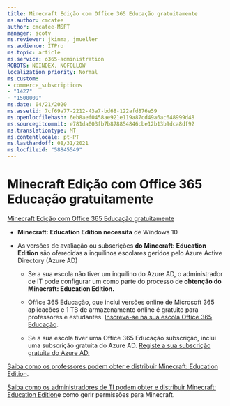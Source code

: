 ```yaml
---
title: Minecraft Edição com Office 365 Educação gratuitamente
ms.author: cmcatee
author: cmcatee-MSFT
manager: scotv
ms.reviewer: jkinma, jmueller
ms.audience: ITPro
ms.topic: article
ms.service: o365-administration
ROBOTS: NOINDEX, NOFOLLOW
localization_priority: Normal
ms.custom:
- commerce_subscriptions
- "1427"
- "1500009"
ms.date: 04/21/2020
ms.assetid: 7cf69a77-2212-43a7-bd68-122afd876e59
ms.openlocfilehash: 6eb8aef0458ae921e119a87cd49a6ac648999d48
ms.sourcegitcommit: e781da003fb7b878854846cbe12b13b9dca8df92
ms.translationtype: MT
ms.contentlocale: pt-PT
ms.lasthandoff: 08/31/2021
ms.locfileid: "58845549"
---
```

# <a name="minecraft-edition-with-office-365-education-for-free"></a>Minecraft Edição com Office 365 Educação gratuitamente

[Minecraft Edição com Office 365 Educação gratuitamente](https://docs.microsoft.com/education/windows/get-minecraft-for-education)
  
- **Minecraft: Education Edition necessita** de Windows 10

- As versões de avaliação ou subscrições **do Minecraft: Education Edition** são oferecidas a inquilinos escolares geridos pelo Azure Active Directory (Azure AD)

  - Se a sua escola não tiver um inquilino do Azure AD, o administrador de IT pode configurar um como parte do processo de [](https://docs.microsoft.com/education/windows/school-get-minecraft) **obtenção do Minecraft: Education Edition.**

  - Office 365 Educação, que inclui versões online de Microsoft 365 aplicações e 1 TB de armazenamento online é gratuito para professores e estudantes. [Inscreva-se na sua escola Office 365 Educação](https://www.microsoft.com/education/products/office).

  - Se a sua escola tiver uma Office 365 Educação subscrição, inclui uma subscrição gratuita do Azure AD. [Registe a sua subscrição gratuita do Azure AD.](https://msdn.microsoft.com/library/windows/hardware/mt703369%28v=vs.85%29.aspx)

[Saiba como os professores podem obter e distribuir Minecraft: Education Edition](https://docs.microsoft.com/education/windows/teacher-get-minecraft).
  
[Saiba como os administradores de TI podem obter e distribuir Minecraft: Education Edition](https://docs.microsoft.com/education/windows/school-get-minecraft)e como gerir permissões para Minecraft.